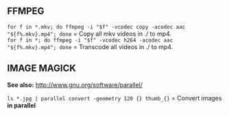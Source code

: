 
## FFMPEG

`for f in *.mkv; do ffmpeg -i "$f" -vcodec copy -acodec aac "${f%.mkv}.mp4"; done` = Copy all mkv videos in ./ to mp4.<br>
`for f in *; do ffmpeg -i "$f" -vcodec h264 -acodec aac "${f%.mkv}.mp4"; done` = Transcode all videos in ./ to mp4.<br>

## IMAGE MAGICK

**See also:** http://www.gnu.org/software/parallel/  

`ls *.jpg | parallel convert -geometry 120 {} thumb_{}` = Convert images **in parallel** 
